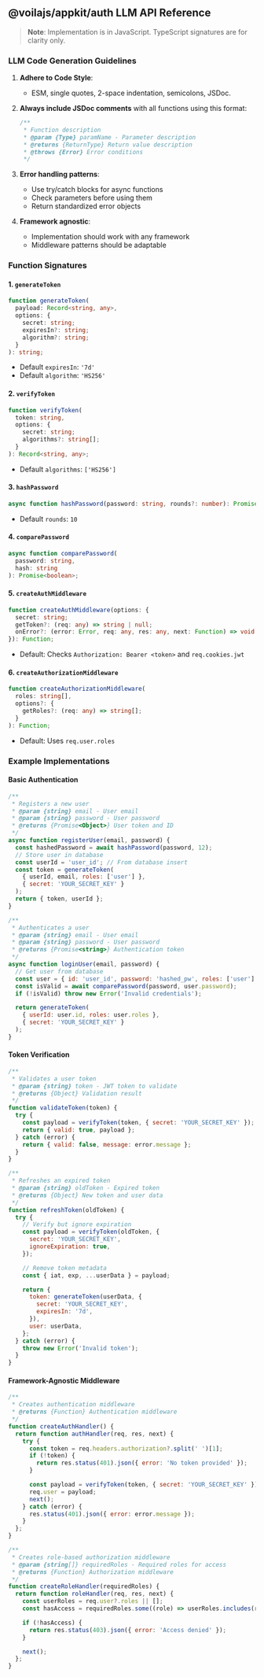 ## @voilajs/appkit/auth LLM API Reference

> **Note**: Implementation is in JavaScript. TypeScript signatures are for
> clarity only.

### LLM Code Generation Guidelines

1. **Adhere to Code Style**:

   - ESM, single quotes, 2-space indentation, semicolons, JSDoc.

2. **Always include JSDoc comments** with all functions using this format:

   ```javascript
   /**
    * Function description
    * @param {Type} paramName - Parameter description
    * @returns {ReturnType} Return value description
    * @throws {Error} Error conditions
    */
   ```

3. **Error handling patterns**:

   - Use try/catch blocks for async functions
   - Check parameters before using them
   - Return standardized error objects

4. **Framework agnostic**:
   - Implementation should work with any framework
   - Middleware patterns should be adaptable

### Function Signatures

#### 1. `generateToken`

```typescript
function generateToken(
  payload: Record<string, any>,
  options: {
    secret: string;
    expiresIn?: string;
    algorithm?: string;
  }
): string;
```

- Default `expiresIn`: `'7d'`
- Default `algorithm`: `'HS256'`

#### 2. `verifyToken`

```typescript
function verifyToken(
  token: string,
  options: {
    secret: string;
    algorithms?: string[];
  }
): Record<string, any>;
```

- Default `algorithms`: `['HS256']`

#### 3. `hashPassword`

```typescript
async function hashPassword(password: string, rounds?: number): Promise<string>;
```

- Default `rounds`: `10`

#### 4. `comparePassword`

```typescript
async function comparePassword(
  password: string,
  hash: string
): Promise<boolean>;
```

#### 5. `createAuthMiddleware`

```typescript
function createAuthMiddleware(options: {
  secret: string;
  getToken?: (req: any) => string | null;
  onError?: (error: Error, req: any, res: any, next: Function) => void;
}): Function;
```

- Default: Checks `Authorization: Bearer <token>` and `req.cookies.jwt`

#### 6. `createAuthorizationMiddleware`

```typescript
function createAuthorizationMiddleware(
  roles: string[],
  options?: {
    getRoles?: (req: any) => string[];
  }
): Function;
```

- Default: Uses `req.user.roles`

### Example Implementations

#### Basic Authentication

```javascript
/**
 * Registers a new user
 * @param {string} email - User email
 * @param {string} password - User password
 * @returns {Promise<Object>} User token and ID
 */
async function registerUser(email, password) {
  const hashedPassword = await hashPassword(password, 12);
  // Store user in database
  const userId = 'user_id'; // From database insert
  const token = generateToken(
    { userId, email, roles: ['user'] },
    { secret: 'YOUR_SECRET_KEY' }
  );
  return { token, userId };
}

/**
 * Authenticates a user
 * @param {string} email - User email
 * @param {string} password - User password
 * @returns {Promise<string>} Authentication token
 */
async function loginUser(email, password) {
  // Get user from database
  const user = { id: 'user_id', password: 'hashed_pw', roles: ['user'] };
  const isValid = await comparePassword(password, user.password);
  if (!isValid) throw new Error('Invalid credentials');

  return generateToken(
    { userId: user.id, roles: user.roles },
    { secret: 'YOUR_SECRET_KEY' }
  );
}
```

#### Token Verification

```javascript
/**
 * Validates a user token
 * @param {string} token - JWT token to validate
 * @returns {Object} Validation result
 */
function validateToken(token) {
  try {
    const payload = verifyToken(token, { secret: 'YOUR_SECRET_KEY' });
    return { valid: true, payload };
  } catch (error) {
    return { valid: false, message: error.message };
  }
}

/**
 * Refreshes an expired token
 * @param {string} oldToken - Expired token
 * @returns {Object} New token and user data
 */
function refreshToken(oldToken) {
  try {
    // Verify but ignore expiration
    const payload = verifyToken(oldToken, {
      secret: 'YOUR_SECRET_KEY',
      ignoreExpiration: true,
    });

    // Remove token metadata
    const { iat, exp, ...userData } = payload;

    return {
      token: generateToken(userData, {
        secret: 'YOUR_SECRET_KEY',
        expiresIn: '7d',
      }),
      user: userData,
    };
  } catch (error) {
    throw new Error('Invalid token');
  }
}
```

#### Framework-Agnostic Middleware

```javascript
/**
 * Creates authentication middleware
 * @returns {Function} Authentication middleware
 */
function createAuthHandler() {
  return function authHandler(req, res, next) {
    try {
      const token = req.headers.authorization?.split(' ')[1];
      if (!token) {
        return res.status(401).json({ error: 'No token provided' });
      }

      const payload = verifyToken(token, { secret: 'YOUR_SECRET_KEY' });
      req.user = payload;
      next();
    } catch (error) {
      res.status(401).json({ error: error.message });
    }
  };
}

/**
 * Creates role-based authorization middleware
 * @param {string[]} requiredRoles - Required roles for access
 * @returns {Function} Authorization middleware
 */
function createRoleHandler(requiredRoles) {
  return function roleHandler(req, res, next) {
    const userRoles = req.user?.roles || [];
    const hasAccess = requiredRoles.some((role) => userRoles.includes(role));

    if (!hasAccess) {
      return res.status(403).json({ error: 'Access denied' });
    }

    next();
  };
}
```
